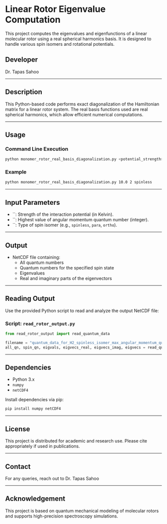 # Linear Rotor Eigenvalue Computation

This project computes the eigenvalues and eigenfunctions of a linear molecular rotor using a real spherical harmonics basis. It is designed to handle various spin isomers and rotational potentials.

## Developer

Dr. Tapas Sahoo

---

## Description

This Python-based code performs exact diagonalization of the Hamiltonian matrix for a linear rotor system. The real basis functions used are real spherical harmonics, which allow efficient numerical computations.

---

## Usage

### Command Line Execution

```bash
python monomer_rotor_real_basis_diagonalization.py <potential_strength> <max_angular_momentum_quantum_number> <spin_state>
```

### Example

```bash
python monomer_rotor_real_basis_diagonalization.py 10.0 2 spinless
```

---

## Input Parameters

- ``: Strength of the interaction potential (in Kelvin).
- ``: Highest value of angular momentum quantum number (integer).
- ``: Type of spin isomer (e.g., `spinless`, `para`, `ortho`).

---

## Output

- NetCDF file containing:
  - All quantum numbers
  - Quantum numbers for the specified spin state
  - Eigenvalues
  - Real and imaginary parts of the eigenvectors

---

## Reading Output

Use the provided Python script to read and analyze the output NetCDF file:

### Script: `read_rotor_output.py`

```python
from read_rotor_output import read_quantum_data

filename = "quantum_data_for_H2_spinless_isomer_max_angular_momentum_quantum_number6_potential_strength100.0K_grids_theta17_phi39.nc"
all_qn, spin_qn, eigvals, eigvecs_real, eigvecs_imag, eigvecs = read_quantum_data(filename)
```

---

## Dependencies

- Python 3.x
- `numpy`
- `netCDF4`

Install dependencies via pip:

```bash
pip install numpy netCDF4
```

---

## License

This project is distributed for academic and research use. Please cite appropriately if used in publications.

---

## Contact

For any queries, reach out to Dr. Tapas Sahoo

---

## Acknowledgement

This project is based on quantum mechanical modeling of molecular rotors and supports high-precision spectroscopy simulations.


